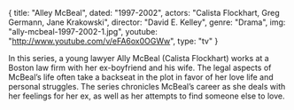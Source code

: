 {
  title: "Alley McBeal",
  dated: "1997-2002",
  actors: "Calista Flockhart, Greg Germann, Jane Krakowski",
  director: "David E. Kelley",
  genre: "Drama",
  img: "ally-mcbeal-1997-2002-1.jpg",
  youtube: "http://www.youtube.com/v/eFA6ox0OGWw",
  type: "tv"
}

In this series, a young lawyer Ally McBeal (Calista Flockhart) works at a Boston law firm with her ex-boyfriend and his wife. The legal aspects of McBeal’s life often take a backseat in the plot in favor of her love life and personal struggles. The series chronicles McBeal’s career as she deals with her feelings for her ex, as well as her attempts to find someone else to love. 